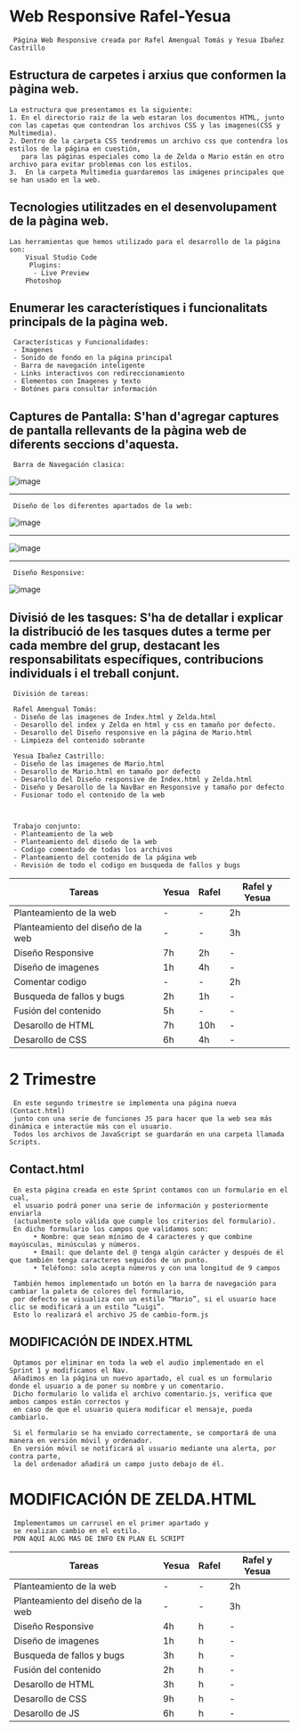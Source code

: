 # Web Responsive Rafel-Yesua
     Página Web Responsive creada por Rafel Amengual Tomás y Yesua Ibañez Castrillo
## Estructura de carpetes i arxius que conformen la pàgina web.
    La estructura que presentamos es la siguiente:
    1. En el directorio raiz de la web estaran los documentos HTML, junto con las capetas que contendran los archivos CSS y las imagenes(CSS y Multimedia).
    2. Dentro de la carpeta CSS tendremos un archivo css que contendra los estilos de la página en cuestión,
       para las páginas especiales como la de Zelda o Mario están en otro archivo para evitar problemas con los estilos.
    3.  En la carpeta Multimedia guardaremos las imágenes principales que se han usado en la web.
## Tecnologies utilitzades en el desenvolupament de la pàgina web.
    Las herramientas que hemos utilizado para el desarrollo de la página son:
        Visual Studio Code
         Plugins:
          - Live Preview
        Photoshop
        
## Enumerar les característiques i funcionalitats principals de la pàgina web.
     Características y Funcionalidades:
     - Imagenes
     - Sonido de fondo en la página principal
     - Barra de navegación inteligente
     - Links interactivos con redireccionamiento
     - Elementos con Imagenes y texto
     - Botónes para consultar información
## Captures de Pantalla: S'han d'agregar captures de pantalla rellevants de la pàgina web de diferents seccions d'aquesta.
     Barra de Navegación clasica:
 
![image](https://github.com/RafelAm/Web-Responsive-Rafel-Yesua/assets/147522281/7e5e10da-4380-4742-aee0-6e2cc8053f74)
***
     Diseño de los diferentes apartados de la web:

![image](https://github.com/RafelAm/Web-Responsive-Rafel-Yesua/assets/147522281/0494ce1a-5d78-4187-9d9f-dee0fd007c24)
***
![image](https://github.com/RafelAm/Web-Responsive-Rafel-Yesua/assets/147522281/34983d69-c082-4fed-9fa3-a35d6f134c88)

***
     Diseño Responsive: 

![image](https://github.com/RafelAm/Web-Responsive-Rafel-Yesua/assets/147522281/fcd483e7-67ff-4936-9825-a4a5830fd63b)



## Divisió de les tasques: S'ha de detallar i explicar la distribució de les tasques dutes a terme per cada membre del grup, destacant les responsabilitats específiques, contribucions individuals i el treball conjunt.
     División de tareas:

     Rafel Amengual Tomás:
     - Diseño de las imagenes de Index.html y Zelda.html
     - Desarollo del index y Zelda en html y css en tamaño por defecto.
     - Desarollo del Diseño responsive en la página de Mario.html
     - Limpieza del contenido sobrante

     Yesua Ibañez Castrillo:
     - Diseño de las imagenes de Mario.html
     - Desarollo de Mario.html en tamaño por defecto
     - Desarollo del Diseño responsive de Index.html y Zelda.html
     - Diseño y Desarollo de la NavBar en Responsive y tamaño por defecto
     - Fusionar todo el contenido de la web
     


     Trabajo conjunto:
     - Planteamiento de la web
     - Planteamiento del diseño de la web
     - Codigo comentado de todas los archivos
     - Planteamiento del contenido de la página web
     - Revisión de todo el codigo en busqueda de fallos y bugs
     
     
| Tareas | Yesua | Rafel | Rafel y Yesua|
|----------|----------|----------|----------|
|Planteamiento de la web| - | - | 2h|
|Planteamiento del diseño de la web| - | - | 3h |
|Diseño Responsive| 7h | 2h | - |
|Diseño de imagenes| 1h | 4h | - |
|Comentar codigo| - | - | 2h |
|Busqueda de fallos y bugs| 2h | 1h | - |
|Fusión del contenido| 5h | - | - |
|Desarollo de HTML| 7h | 10h | - |
|Desarollo de CSS| 6h | 4h | - |


# 2 Trimestre
     En este segundo trimestre se implementa una página nueva (Contact.html) 
     junto con una serie de funciones JS para hacer que la web sea más dinámica e interactúe más con el usuario.
     Todos los archivos de JavaScript se guardarán en una carpeta llamada Scripts.

## Contact.html
     En esta página creada en este Sprint contamos con un formulario en el cual,
     el usuario podrá poner una serie de información y posteriormente enviarla
     (actualmente solo válida que cumple los criterios del formulario).
     En dicho formulario los campos que validamos son:
          • Nombre: que sean mínimo de 4 caracteres y que combine mayúsculas, minúsculas y números.
          • Email: que delante del @ tenga algún carácter y después de él que también tenga caracteres seguidos de un punto.
          • Teléfono: solo acepta números y con una longitud de 9 campos

     También hemos implementado un botón en la barra de navegación para cambiar la paleta de colores del formulario,
     por defecto se visualiza con un estilo “Mario”, si el usuario hace clic se modificará a un estilo “Luigi”.
     Esto lo realizará el archivo JS de cambio-form.js

## MODIFICACIÓN DE INDEX.HTML

     Optamos por eliminar en toda la web el audio implementado en el Sprint 1 y modificamos el Nav.
     Añadimos en la página un nuevo apartado, el cual es un formulario donde el usuario a de poner su nombre y un comentario.
     Dicho formulario lo valida el archivo comentario.js, verifica que ambos campos están correctos y 
     en caso de que el usuario quiera modificar el mensaje, pueda cambiarlo.

     Si el formulario se ha enviado correctamente, se comportará de una manera en versión móvil y ordenador.
     En versión móvil se notificará al usuario mediante una alerta, por contra parte,
     la del ordenador añadirá un campo justo debajo de él.

# MODIFICACIÓN DE ZELDA.HTML
     Implementamos un carrusel en el primer apartado y 
     se realizan cambio en el estilo.
     PON AQUÍ ALOG MAS DE INFO EN PLAN EL SCRIPT

| Tareas | Yesua | Rafel | Rafel y Yesua|
|----------|----------|----------|----------|
|Planteamiento de la web| - | - | 2h|
|Planteamiento del diseño de la web| - | - | 3h |
|Diseño Responsive| 4h | h | - |
|Diseño de imagenes| 1h | h | - |
|Busqueda de fallos y bugs| 3h | h | - |
|Fusión del contenido| 2h | h | - |
|Desarollo de HTML| 3h | h | - |
|Desarollo de CSS| 9h | h | - |
|Desarollo de JS| 6h | h | - |